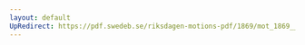 ```yaml
---
layout: default
UpRedirect: https://pdf.swedeb.se/riksdagen-motions-pdf/1869/mot_1869__ak__00037/mot_1869__ak__00037_002.pdf
---
```


